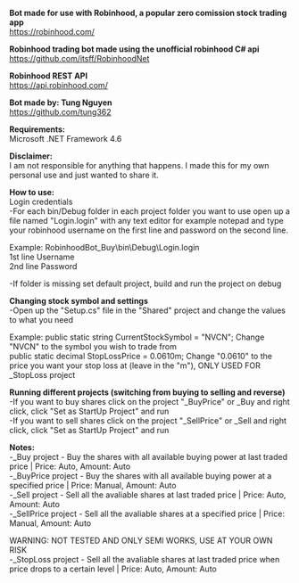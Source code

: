 **Bot made for use with Robinhood, a popular zero comission stock trading app**  
https://robinhood.com/

**Robinhood trading bot made using the unofficial robinhood C# api**  
https://github.com/itsff/RobinhoodNet

**Robinhood REST API**  
https://api.robinhood.com/

**Bot made by: Tung Nguyen**  
https://github.com/tung362


**Requirements:**  
Microsoft .NET Framework 4.6


**Disclaimer:**  
I am not responsible for anything that happens. I made this for my own personal use and just wanted to share it.


**How to use:**  
Login credentials  
-For each bin/Debug folder in each project folder you want to use open up a file named "Login.login" with any text editor for example notepad
 and type your robinhood username on the first line and password on the second line.
 
 Example:
 RobinhoodBot\_Buy\bin\Debug\Login.login  
 1st line Username  
 2nd line Password  
 
 -If folder is missing set default project, build and run the project on debug
 
 
**Changing stock symbol and settings**  
-Open up the "Setup.cs" file in the "Shared" project and change the values to what you need

Example:
public static string CurrentStockSymbol = "NVCN"; 	Change "NVCN" to the symbol you wish to trade from  
public static decimal StopLossPrice = 0.0610m; 		Change "0.0610" to the price you want your stop loss at (leave in the "m"), ONLY USED FOR _StopLoss project


**Running different projects (switching from buying to selling and reverse)**  
-If you want to buy shares click on the project "_BuyPrice" or _Buy and right click, click "Set as StartUp Project" and run  
-If you want to sell shares click on the project "_SellPrice" or _Sell and right click, click "Set as StartUp Project" and run
 
 
 **Notes:**  
-_Buy project 		- Buy the shares with all available buying power at last traded price		|		Price: Auto, 	Amount: Auto  
-_BuyPrice project 	- Buy the shares with all available buying power at a specified price		|		Price: Manual, 	Amount: Auto  
-_Sell project 		- Sell all the avaliable shares at last traded price						|		Price: Auto, 	Amount: Auto  
-_SellPrice project - Sell all the avaliable shares at a specified price						|		Price: Manual, 	Amount: Auto  

WARNING: NOT TESTED AND ONLY SEMI WORKS, USE AT YOUR OWN RISK  
-_StopLoss project 	- Sell all the avaliable shares at last traded price when price drops to a certain level		|		Price: Auto, 	Amount: Auto
